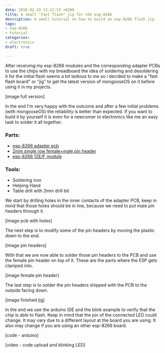 ```yaml
---
date: 2018-02-19 13:12:53 +0200
title: A small "fast flash" jig for the esp-8266
description: A small tutorial on how to build an esp-8266 flash jig
tags:
- esp-8266
- tutorial
categories:
- electronics
draft: true

---
```

After receiving my esp-8266 modules and the corresponding adapter PCBs to use the chips with my breadboard the idea of soldering and desoldering it for the initial flash seems a bit tedious to me so i decided to make a "fast flash board" or "jig" to get the latest version of mongooseOS on it before using it in my projects.

\[image full version\]

In the end I'm very happy with the outcome and after a few initial problems (with mongooseOS) the reliability is better than expected. If you want to build it by yourself it is even for a newcomer to electronics like me an easy task to solder it all together.

### Parts:

* [esp-8266 adapter pcb](https://www.aliexpress.com/item/1pcs-ESP8266-serial-WIFI-module-adapter-plate-Applies-to-ESP-07-ESP-08-ESP-12E/32721304582.html)
* [2mm single row female+male pin header](https://www.aliexpress.com/item/20PCS-Lot-1x40-Pin-2-mm-Single-Row-Female-Male-Pin-Header-connector/32691922480.html)
* [esp-8266 12E/F module](https://www.aliexpress.com/item/2015-New-version-1PCS-ESP-12F-ESP-12E-upgrade-ESP8266-remote-serial-Port-WIFI-wireless-module/32521015580.html)

### Tools:

* Soldering iron
* Helping Hand
* Table drill with 2mm drill bit

We start by drilling holes in the inner contacts of the adapter PCB, keep in mind that those holes should be in line, because we need to put male pin headers through it.

\[image pcb with holes\]

The next step is to modify some of the pin headers by moving the plastic down to the end.

\[image pin headers\]

With that we are now able to solder those pin headers to the PCB and use the female pin header on top of it. These are the parts where the ESP gets clamped into.

\[image female pin header\]

The last step is to solder the pin headers shipped with the PCB to the outside facing down.

\[image finished jig\]

In the end we use the arduino IDE and the blink example to verify that the chip is able to flash. Keep in mind that the pin of the connected LED could change. It may vary due to a different layout at the board you are using. It also may change if you are using an other esp-8266 board.

\[code - arduino\]

\[video - code upload and blinking LED\]